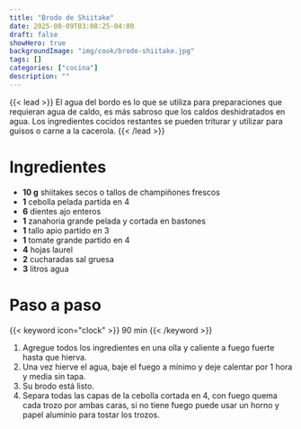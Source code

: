 ```yaml
---
title: "Brodo de Shiitake"
date: 2025-08-09T03:08:25-04:00
draft: false
showHero: true
backgroundImage: "img/cook/brodo-shiitake.jpg"
tags: []
categories: ["cocina"]
description: ""
---
```


{{< lead >}}
El agua del bordo es lo que se utiliza para preparaciones que requieran agua de caldo, es más sabroso que los caldos deshidratados en agua.
Los ingredientes cocidos restantes se pueden triturar y utilizar para guisos o carne a la cacerola.
{{< /lead >}}

# Ingredientes
* **10 g** shiitakes secos o tallos de champiñones frescos
* **1** cebolla pelada partida en 4
* **6** dientes ajo enteros
* **1** zanahoria grande pelada y cortada en bastones
* **1** tallo apio partido en 3
* **1** tomate grande partido en 4
* **4** hojas laurel
* **2** cucharadas sal gruesa
* **3** litros agua

# Paso a paso
{{< keyword icon="clock" >}} 90 min {{< /keyword >}}
1. Agregue todos los ingredientes en una olla y caliente a fuego fuerte hasta que hierva.
2. Una vez hierve el agua, baje el fuego a mínimo y deje calentar por 1 hora y media sin tapa.
3. Su brodo está listo.
4. Separa todas las capas de la cebolla cortada en 4, con fuego quema cada trozo por ambas caras, si no tiene fuego puede usar un horno y papel aluminio para tostar los trozos.